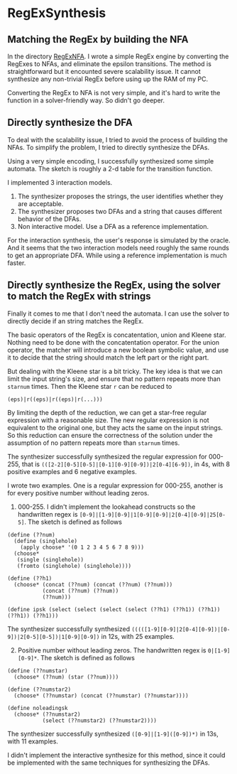 # RegExSynthesis

## Matching the RegEx by building the NFA

In the directory [RegExNFA](./RegExNFA/). I wrote a simple RegEx engine by converting the RegExes to NFAs, and eliminate the epsilon transitions. The method is straightforward but it encounted severe scalability issue. It cannot synthesize any non-trivial RegEx before using up the RAM of my PC.

Converting the RegEx to NFA is not very simple, and it's hard to write the function in a solver-friendly way. So didn't go deeper.

## Directly synthesize the DFA

To deal with the scalability issue, I tried to avoid the process of building the NFAs. To simplify the problem, I tried to directly synthesize the DFAs.

Using a very simple encoding, I successfully synthesized some simple automata. The sketch is roughly a 2-d table for the transition function.

I implemented 3 interaction models.

1. The synthesizer proposes the strings, the user identifies whether they are acceptable.
2. The synthesizer proposes two DFAs and a string that causes different behavior of the DFAs.
3. Non interactive model. Use a DFA as a reference implementation.

For the interaction synthesis, the user's response is simulated by the oracle. And it seems that the two interaction models need roughly the same rounds to get an appropriate DFA. While using a reference implementation is much faster.

## Directly synthesize the RegEx, using the solver to match the RegEx with strings

Finally it comes to me that I don't need the automata. I can use the solver to directly decide if an string matches the RegEx.

The basic operators of the RegEx is concatentation, union and Kleene star. Nothing need to be done with the concatentation operator. For the union operator, the matcher will introduce a new boolean symbolic value, and use it to decide that the string should match the left part or the right part.

But dealing with the Kleene star is a bit tricky. The key idea is that we can limit the input string's size, and ensure that no pattern repeats more than `starnum` times. Then the Kleene star `r` can be reduced to

```
(eps)|r((eps)|r((eps)|r(...)))
```

By limiting the depth of the reduction, we can get a star-free regular expression with a reasonable size. The new regular expression is not equivalent to the original one, but they acts the same on the input strings. So this reduction can ensure the correctness of the solution under the assumption of no pattern repeats more than `starnum` times.

The synthesizer successfully synthesized the regular expression for 000-255, that is `(([2-2][0-5][0-5]|[0-1][0-9][0-9])|2[0-4][6-9])`, in 4s, with 8 positive examples and 6 negative examples.

I wrote two examples. One is a regular expression for 000-255, another is for every positive number without leading zeros.

1. 000-255. I didn't implement the lookahead constructs so the handwritten regex is `[0-9]|[1-9][0-9]|1[0-9][0-9]|2[0-4][0-9]|25[0-5]`. The sketch is defined as follows

```racket
(define (??num)
  (define (singlehole)
    (apply choose* '(0 1 2 3 4 5 6 7 8 9)))
  (choose*
   (single (singlehole))
   (fromto (singlehole) (singlehole))))
   
(define (??h1)
  (choose* (concat (??num) (concat (??num) (??num)))
           (concat (??num) (??num))
           (??num)))
           
(define ipsk (select (select (select (select (??h1) (??h1)) (??h1)) (??h1)) (??h1)))
```

The synthesizer successfully synthesized `(((([1-9][0-9]|2[0-4][0-9])|[0-9])|2[0-5][0-5])|1[0-9][0-9])` in 12s, with 25 examples.

2. Positive number without leading zeros. The handwritten regex is `0|[1-9][0-9]*`. The sketch is defined as follows

```racket
(define (??numstar)
  (choose* (??num) (star (??num))))

(define (??numstar2)
  (choose* (??numstar) (concat (??numstar) (??numstar))))

(define noleadingsk
  (choose* (??numstar2)
           (select (??numstar2) (??numstar2))))
```

The synthesizer successfully synthesized `([0-9]|[1-9]([0-9])*)` in 13s, with 11 examples.

I didn't implement the interactive synthesize for this method, since it could be implemented with the same techniques for synthesizing the DFAs.
